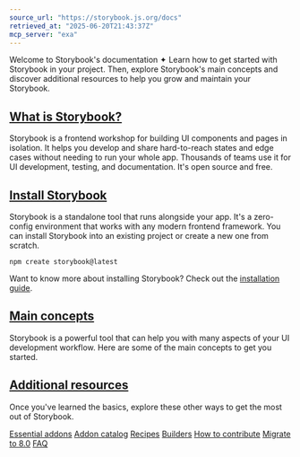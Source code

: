 ```yaml
---
source_url: "https://storybook.js.org/docs"
retrieved_at: "2025-06-20T21:43:37Z"
mcp_server: "exa"
---
```

Welcome to Storybook's documentation ✦ Learn how to get started with Storybook in your project. Then, explore Storybook's main concepts and discover additional resources to help you grow and maintain your Storybook.

## [What is Storybook?](http://storybook.js.org/storybook.js.org\#what-is-storybook)

Storybook is a frontend workshop for building UI components and pages in isolation. It helps you develop and share hard-to-reach states and edge cases without needing to run your whole app. Thousands of teams use it for UI development, testing, and documentation. It's open source and free.

## [Install Storybook](http://storybook.js.org/storybook.js.org\#install-storybook)

Storybook is a standalone tool that runs alongside your app. It's a zero-config environment that works with any modern frontend framework. You can install Storybook into an existing project or create a new one from scratch.

```
npm create storybook@latest
```

Want to know more about installing Storybook? Check out the [installation guide](https://storybook.js.org/docs/get-started/install).

## [Main concepts](http://storybook.js.org/storybook.js.org\#main-concepts)

Storybook is a powerful tool that can help you with many aspects of your UI development workflow. Here are some of the main concepts to get you started.

## [Additional resources](http://storybook.js.org/storybook.js.org\#additional-resources)

Once you've learned the basics, explore these other ways to get the most out of Storybook.

[Essential addons](https://storybook.js.org/docs/essentials) [Addon catalog](https://storybook.js.org/addons) [Recipes](https://storybook.js.org/addons) [Builders](https://storybook.js.org/docs/builders) [How to contribute](https://storybook.js.org/docs/contribute) [Migrate to 8.0](https://storybook.js.org/docs/migration-guide) [FAQ](https://storybook.js.org/docs/faq)